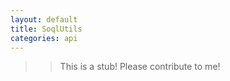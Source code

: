 ```yaml
---
layout: default
title: SoqlUtils
categories: api
---
```


>>This is a stub!  Please contribute to me!
